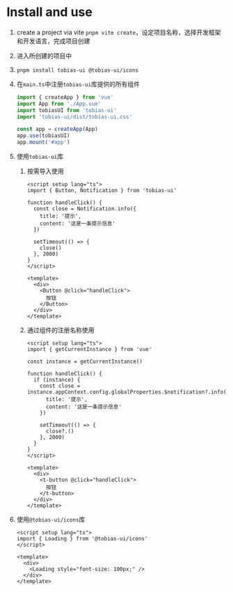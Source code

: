# Install and use

1. create a project via vite
   `pnpm vite create`，设定项目名称，选择开发框架和开发语言，完成项目创建

2. 进入所创建的项目中
   
3. `pnpm install tobias-ui @tobias-ui/icons`

4. 在`main.ts`中注册`tobias-ui`库提供的所有组件
   ```typescript
   import { createApp } from 'vue'
   import App from './App.vue'
   import tobiasUI from 'tobias-ui'
   import 'tobias-ui/dist/tobias-ui.css'
   
   const app = createApp(App)
   app.use(tobiasUI)
   app.mount('#app')

5. 使用`tobias-ui`库
   1. 按需导入使用
   
      ```vue
      <script setup lang="ts">
      import { Button, Notification } from 'tobias-ui'
      
      function handleClick() {
        const close = Notification.info({
          title: '提示',
          content: '这是一条提示信息'
        })
      
        setTimeout(() => {
          close()
        }, 2000)
      }
      </script>
      
      <template>
        <div>
          <Button @click="handleClick">
            按钮
          </Button>
        </div>
      </template>
      ```
   
   2. 通过组件的注册名称使用
   
      ```vue
      <script setup lang="ts">
      import { getCurrentInstance } from 'vue'
      
      const instance = getCurrentInstance()
      
      function handleClick() {
        if (instance) {
          const close = instance.appContext.config.globalProperties.$notification?.info({
            title: '提示',
            content: '这是一条提示信息'
          })
      
          setTimeout(() => {
            close?.()
          }, 2000)
        }
      }
      </script>
      
      <template>
        <div>
          <t-button @click="handleClick">
            按钮
          </t-button>
        </div>
      </template>
      ```
   
6. 使用`@tobias-ui/icons`库

   ```vue
   <script setup lang="ts">
   import { Loading } from '@tobias-ui/icons'
   </script>
   
   <template>
     <div>
       <Loading style="font-size: 100px;" />
     </div>
   </template>
   ```

   
